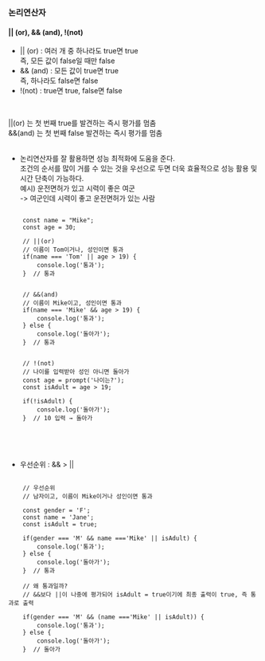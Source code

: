 ### 논리연산자

#### || (or), && (and), !(not)   
- || (or)  : 여러 개 중 하나라도 true면 true   
           즉, 모든 값이 false일 때만 false   
- && (and) : 모든 값이 true면 true   
           즉, 하나라도 false면 false   
- !(not)   : true면 true, false면 false   
<br>

||(or) 는 첫 번째 true를 발견하는 즉시 평가를 멈춤   
&&(and) 는 첫 번째 false 발견하는 즉시 평가를 멈춤   
<br>

- 논리연산자를 잘 활용하면 성능 최적화에 도움을 준다.   
  조건의 순서를 많이 거를 수 있는 것을 우선으로 두면 더욱 효율적으로 성능 활용 및 시간 단축이 가능하다.   
  예시) 운전면허가 있고 시력이 좋은 여군   
  -> 여군인데 시력이 좋고 운전면허가 있는 사람   

<pre>
<code>
    const name = "Mike";
    const age = 30;

    // ||(or)
    // 이름이 Tom이거나, 성인이면 통과
    if(name === 'Tom' || age > 19) {
        console.log('통과');
    }  // 통과


    // &&(and)
    // 이름이 Mike이고, 성인이면 통과
    if(name === 'Mike' && age > 19) {
        console.log('통과');
    } else {
        console.log('돌아가');
    }  // 통과


    // !(not)
    // 나이를 입력받아 성인 아니면 돌아가
    const age = prompt('나이는?');
    const isAdult = age > 19;

    if(!isAdult) {
        console.log('돌아가');
    }  // 10 입력 → 돌아가

</code>
</pre>
<br>

- 우선순위 : && > ||
<pre>
<code>
    // 우선순위
    // 남자이고, 이름이 Mike이거나 성인이면 통과

    const gender = 'F';
    const name = 'Jane';
    const isAdult = true;

    if(gender === 'M' && name ==='Mike' || isAdult) {
        console.log('통과');
    } else {
        console.log('돌아가');
    }  // 통과

    // 왜 통과일까?
    // &&보다 ||이 나중에 평가되어 isAdult = true이기에 최종 출력이 true, 즉 통과로 출력

    if(gender === 'M' && (name ==='Mike' || isAdult)) {
        console.log('통과');
    } else {
        console.log('돌아가');
    }  // 돌아가
</code>
</pre>
<br>